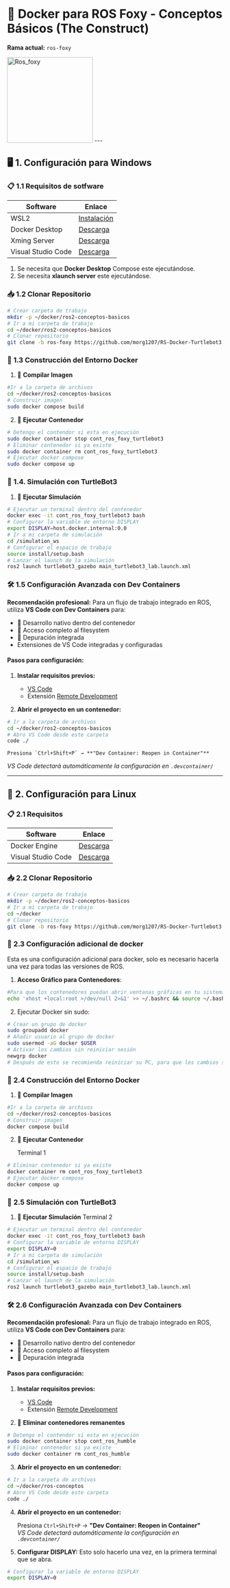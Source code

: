 # 🐳 Docker para ROS Foxy - Conceptos Básicos (The Construct)  
**Rama actual:** `ros-foxy`  

<img src="./images/ros_foxy.png" alt="Ros_foxy" width="200"/>
---

## 🖥️ **1. Configuración para Windows**  

### 📋 **1.1 Requisitos de sotfware**  
| Software | Enlace |
|----------|--------|
| WSL2 | [Instalación](https://aka.ms/wsl2-install) |
| Docker Desktop | [Descarga](https://docs.docker.com/desktop/setup/install/windows-install/) |
| Xming Server  | [Descarga](https://sourceforge.net/projects/xming/) |
| Visual Studio Code  | [Descarga](https://code.visualstudio.com/) |

 1. Se necesita que **Docker Desktop** Compose este ejecutándose.
 2. Se necesita **xlaunch server** este ejecutándose.


### 📥 **1.2 Clonar Repositorio**  
```bash
# Crear carpeta de trabajo
mkdir -p ~/docker/ros2-conceptos-basicos
# Ir a mi carpeta de trabajo
cd ~/docker/ros2-conceptos-basicos
# Clonar repositorio
git clone -b ros-foxy https://github.com/morg1207/RS-Docker-Turtlebot3.git ~/docker/ros2-conceptos-basicos
```

### 🐋 **1.3 Construcción del Entorno Docker**  

1. 🔨 **Compilar Imagen**  
```bash
#Ir a la carpeta de archivos
cd ~/docker/ros2-conceptos-basicos
# Construir imagen
sudo docker compose build 
```

2. 🚀 **Ejecutar Contenedor**  
```bash
# Detengo el contendor si esta en ejecución
sudo docker container stop cont_ros_foxy_turtlebot3
# Eliminar contenedor si ya existe
sudo docker container rm cont_ros_foxy_turtlebot3
# Ejecutar docker compose 
sudo docker compose up
```


### 🤖 **1.4. Simulación con TurtleBot3**  

1. 📂 **Ejecutar Simulación**  
```bash
# Ejecutar un terminal dentro del contenedor
docker exec -it cont_ros_foxy_turtlebot3 bash
# Configurar la variable de entorno DISPLAY
export DISPLAY=host.docker.internal:0.0
# Ir a mi carpeta de simulación
cd /simulation_ws
# Configurar el espacio de trabajo
source install/setup.bash
# Lanzar el launch de la simulación
ros2 launch turtlebot3_gazebo main_turtlebot3_lab.launch.xml
```
### 🛠 **1.5 Configuración Avanzada con Dev Containers**   

**Recomendación profesional:** Para un flujo de trabajo integrado en ROS, utiliza **VS Code con Dev Containers** para:  
- 🔄 Desarrollo nativo dentro del contenedor  
- 📁 Acceso completo al filesystem  
- 🐛 Depuración integrada  
-  Extensiones de VS Code integradas y configuradas

#### **Pasos para configuración:**  

1. **Instalar requisitos previos:** 
   - [VS Code](https://code.visualstudio.com/)  
   - Extensión [Remote Development](https://marketplace.visualstudio.com/items?itemName=ms-vscode-remote.vscode-remote-extensionpack)  

2. **Abrir el proyecto en un contenedor:**  
```bash
# Ir a la carpeta de archivos
cd ~/docker/ros2-conceptos-basicos
# Abro VS Code desde este carpeta
code ./
```
    Presiona `Ctrl+Shift+P` → **"Dev Container: Reopen in Container"**  
   *VS Code detectará automáticamente la configuración en `.devcontainer/`*

---
## 🐧 **2. Configuración para Linux**  

### 📋 **2.1 Requisitos**  
| Software | Enlace |
|----------|--------|
| Docker Engine | [Descarga](https://docs.docker.com/engine/install/ubuntu/) |
| Visual Studio Code  | [Descarga](https://code.visualstudio.com/) |


### 📥 **2.2 Clonar Repositorio**  
```bash
# Crear carpeta de trabajo
mkdir -p ~/docker/ros2-conceptos-basicos
# Ir a mi carpeta de trabajo
cd ~/docker
# Clonar repositorio
git clone -b ros-foxy https://github.com/morg1207/RS-Docker-Turtlebot3.git ~/docker/ros2-conceptos-basicos
```

### 🔧 **2.3 Configuración adicional de docker**  

Esta es una configuración adicional para docker, solo es necesario hacerla una vez para todas las versiones de ROS.
1. **Acceso Gráfico para Contenedores**: 
```bash
#Para que los contenedores puedan abrir ventanas gráficas en tu sistema (ej.: RViz, Gazebo, GUIs de ROS), ejecuta:
echo 'xhost +local:root >/dev/null 2>&1' >> ~/.bashrc && source ~/.bashrc
```
2. Ejecutar Docker sin sudo:
```bash
# Crear un grupo de docker
sudo groupadd docker
# Añadir usuario al grupo de docker
sudo usermod -aG docker $USER
# Activar los cambios sin reiniciar sesión
newgrp docker 
# Después de esto se recomienda reiniciar su PC, para que los cambios surtan efecto 
```



### 🐋 **2.4 Construcción del Entorno Docker**  

1. 🔨 **Compilar Imagen**  
```bash
#Ir a la carpeta de archivos
cd ~/docker/ros2-conceptos-basicos
# Construir imagen
docker compose build 
```

2. 🚀 **Ejecutar Contenedor**  

   Terminal 1 

```bash
# Eliminar contenedor si ya existe
docker container rm cont_ros_foxy_turtlebot3
# Ejecutar docker compose 
docker compose up
```


### 🤖 **2.5 Simulación con TurtleBot3**  

1. 📂 **Ejecutar Simulación** 
   Terminal 2
```bash
# Ejecutar un terminal dentro del contenedor
docker exec -it cont_ros_foxy_turtlebot3 bash
# Configurar la variable de entorno DISPLAY
export DISPLAY=0
# Ir a mi carpeta de simulación
cd /simulation_ws
# Configurar el espacio de trabajo
source install/setup.bash
# Lanzar el launch de la simulación
ros2 launch turtlebot3_gazebo main_turtlebot3_lab.launch.xml
```
### 🛠 **2.6 Configuración Avanzada con Dev Containers**   

**Recomendación profesional:** Para un flujo de trabajo integrado en ROS, utiliza **VS Code con Dev Containers** para:  
- 🔄 Desarrollo nativo dentro del contenedor  
- 📁 Acceso completo al filesystem  
- 🐛 Depuración integrada  

#### **Pasos para configuración:**  

1. **Instalar requisitos previos:** 
   - [VS Code](https://code.visualstudio.com/)  
   - Extensión [Remote Development](https://marketplace.visualstudio.com/items?itemName=ms-vscode-remote.vscode-remote-extensionpack)  

2. 🚀 **Eliminar contenedores remanentes**  
```bash
# Detengo el contendor si esta en ejecución
sudo docker container stop cont_ros_humble
# Eliminar contenedor si ya existe
sudo docker container rm cont_ros_humble
```

3. **Abrir el proyecto en un contenedor:**  
```bash
# Ir a la carpeta de archivos
cd ~/docker/ros-conceptos
# Abro VS Code desde este carpeta
code ./
```
4. **Abrir el proyecto en un contenedor:**  

    Presiona `Ctrl+Shift+P` → **"Dev Container: Reopen in Container"**  
   *VS Code detectará automáticamente la configuración en `.devcontainer/`*

5. **Configurar DISPLAY:** 
   Esto solo hacerlo una vez, en la primera terminal que se abra.
```bash
# Configurar la variable de entorno DISPLAY
export DISPLAY=0
```